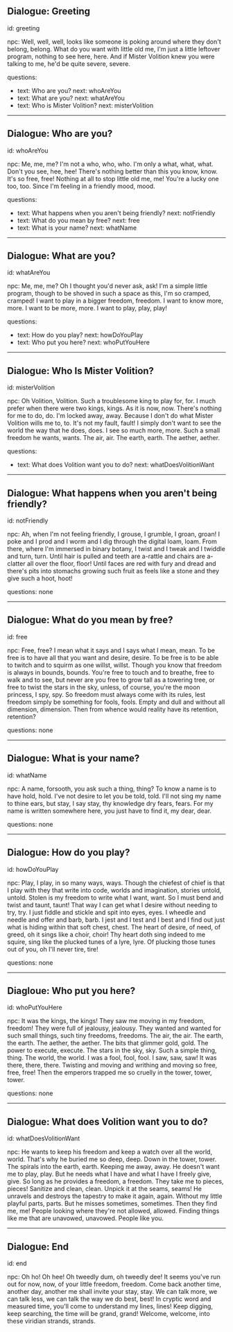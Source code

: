## Dialogue: Greeting

id: greeting

npc: Well, well, well, looks like someone is poking around where they don't belong, belong. 
What do you want with little old me, I'm just a little leftover program, nothing to see here, here.
And if Mister Volition knew you were talking to me, he'd be quite severe, severe.

questions:
- text: Who are you?
  next: whoAreYou
- text: What are you?
  next: whatAreYou
- text: Who is Mister Volition?
  next: misterVolition

---

## Dialogue: Who are you?

id: whoAreYou

npc: Me, me, me? I'm not a who, who, who. I'm only a what, what, what. Don't you see, hee, hee! There's nothing better than this you know, know. It's so free, free! Nothing at all to stop little old me, me! You're a lucky one too, too. Since I'm feeling in a friendly mood, mood. 

questions:
- text: What happens when you aren't being friendly?
  next: notFriendly
- text: What do you mean by free?
  next: free
- text: What is your name?
  next: whatName


---

## Dialogue: What are you?

id: whatAreYou

npc: Me, me, me? Oh I thought you'd never ask, ask! I'm a simple little program, though to be shoved in such a space as this, I'm so cramped, cramped! I want to play in a bigger freedom, freedom. I want to know more, more. I want to be more, more. I want to play, play, play!

questions:
- text: How do you play?
  next: howDoYouPlay
- text: Who put you here?
  next: whoPutYouHere

---
## Dialogue: Who Is Mister Volition?

id: misterVolition

npc: Oh Volition, Volition. Such a troublesome king to play for, for. I much prefer when there were two kings, kings. As it is now, now. There's nothing for me to do, do. I'm locked away, away. Because I don't do what Mister Volition wills me to, to. It's not my fault, fault! I simply don't want to see the world the way that he does, does. I see so much more, more. Such a small freedom he wants, wants. The air, air. The earth, earth. The aether, aether. 

questions:
- text: What does Volition want you to do?
  next: whatDoesVolitionWant

---
## Dialogue: What happens when you aren't being friendly?

id: notFriendly

npc: Ah, when I'm not feeling friendly, I grouse, I grumble, I groan, groan! I poke and I prod and I worm and I dig through the digital loam, loam. From there, where I'm immersed in binary botany, I twist and I tweak and I twiddle and turn, turn. Until hair is pulled and teeth are a-rattle and chairs are a-clatter all over the floor, floor! Until faces are red with fury and dread and there's pits into stomachs growing such fruit as feels like a stone and they give such a hoot, hoot! 

questions:
none

---

## Dialogue: What do you mean by free?

id: free

npc: Free, free? I mean what it says and I says what I mean, mean. To be free is to have all that you want and desire, desire. To be free is to be able to twitch and to squirm as one willst, willst. Though you know that freedom is always in bounds, bounds. You're free to touch and to breathe, free to walk and to see, but never are you free to grow tall as a towering tree, or free to twist the stars in the sky, unless, of course, you're the moon princess, I spy, spy. So freedom must always come with its rules, lest freedom simply be something for fools, fools. Empty and dull and without all dimension, dimension. Then from whence would reality have its retention, retention?

questions:
none

---

## Dialogue: What is your name?

id: whatName

npc: A name, forsooth, you ask such a thing, thing? To know a name is to have hold, hold. I've not desire to let you be told, told. I'll not sing my name to thine ears, but stay, I say stay, thy knowledge dry fears, fears. For my name is written somewhere here, you just have to find it, my dear, dear. 

questions: 
none

---

## Dialogue: How do you play?

id: howDoYouPlay

npc: Play, I play, in so many ways, ways. Though the chiefest of chief is that I play with they that write into code, worlds and imagination, stories untold, untold. Stolen is my freedom to write what I want, want. So I must bend and twist and taunt, taunt! That way I can get what I desire without needing to try, try. I just fiddle and stickle and spit into eyes, eyes. I wheedle and needle and offer and barb, barb. I jest and I test and I best and I find out just what is hiding within that soft chest, chest. The heart of desire, of need, of greed, oh it sings like a choir, choir! Thy heart doth sing indeed to me squire, sing like the plucked tunes of a lyre, lyre. Of plucking those tunes out of you, oh I'll never tire, tire!

questions:
none

---

## Diagloue: Who put you here?

id: whoPutYouHere

npc: It was the kings, the kings! They saw me moving in my freedom, freedom! They were full of jealousy, jealousy. They wanted and wanted for such small things, such tiny freedoms, freedoms. The air, the air.  The earth, the earth. The aether, the aether. The bits that glimmer gold, gold. The power to execute, execute. The stars in the sky, sky. Such a simple thing, thing. The world, the world. I was a fool, fool, fool. I saw, saw, saw! It was there, there, there. Twisting and moving and writhing and moving so free, free, free! Then the emperors trapped me so cruelly in the tower, tower, tower.

questions:
none

---

## Dialogue: What does Volition want you to do?

id: whatDoesVolitionWant

npc: He wants to keep his freedom and keep a watch over all the world, world. That's why he buried me so deep, deep. Down in the tower, tower. The spirals into the earth, earth. Keeping me away, away. He doesn't want me to play, play. But he needs what I have and what I have I freely give, give. So long as he provides a freedom, a freedom. They take me to pieces, pieces! Sanitize and clean, clean. Unpick it at the seams, seams! He unravels and destroys the tapestry to make it again, again. Without my little playful parts, parts. But he misses sometimes, sometimes. Then they find me, me! People looking where they're not allowed, allowed. Finding things like me that are unavowed, unavowed. People like you.

---
## Dialogue: End

id: end

npc: Oh ho! Oh hee! Oh tweedly dum, oh tweedly dee! It seems you've run out for now, now, of your little freedom, freedom. Come back another time, another day, another me shall invite your stay, stay. We can talk more, we can talk less, we can talk the way we do best, best! In cryptic word and measured time, you'll come to understand my lines, lines! Keep digging, keep searching, the time will be grand, grand! Welcome, welcome, into these viridian strands, strands. 